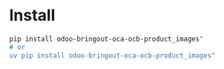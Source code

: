 # Install

```bash
pip install odoo-bringout-oca-ocb-product_images"
# or
uv pip install odoo-bringout-oca-ocb-product_images"
```
